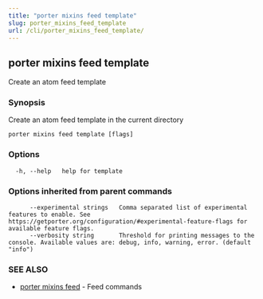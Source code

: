 ```yaml
---
title: "porter mixins feed template"
slug: porter_mixins_feed_template
url: /cli/porter_mixins_feed_template/
---
```

## porter mixins feed template

Create an atom feed template

### Synopsis

Create an atom feed template in the current directory

```
porter mixins feed template [flags]
```

### Options

```
  -h, --help   help for template
```

### Options inherited from parent commands

```
      --experimental strings   Comma separated list of experimental features to enable. See https://getporter.org/configuration/#experimental-feature-flags for available feature flags.
      --verbosity string       Threshold for printing messages to the console. Available values are: debug, info, warning, error. (default "info")
```

### SEE ALSO

* [porter mixins feed](/cli/porter_mixins_feed/)	 - Feed commands

